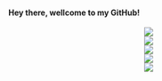 

<h4>
Hey there, wellcome to my GitHub!
</h4>

<div align="center"> <img src="https://metrics.lecoq.io/sun0225SUN?template=classic"> </div>

<div align="center"> <img src="https://github-readme-stats.vercel.app/api?username=zhengxinchang&show_icons=true" /> </div>


<div align="center"> <img src="https://github-readme-stats.vercel.app/api/top-langs/?username=zhengxinchang" /> </div>


<div align="center"> <img src="https://github-readme-streak-stats.herokuapp.com/?user=zhengxinchang" /> </div>


<div align="center"> <img src="https://github-readme-activity-graph.vercel.app/graph?username=zhengxinchang&theme=xcode" /> </div>
